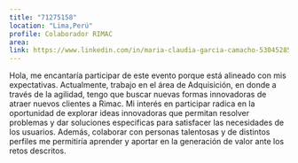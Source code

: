 ```yaml
---
title: "71275158"
location: "Lima,Perú"
profile: Colaborador RIMAC
area: 
link: https://www.linkedin.com/in/maria-claudia-garcia-camacho-53045285/
---
```


Hola, me encantaría participar de este evento porque está alineado con mis expectativas. Actualmente, trabajo en el área de Adquisición, en donde a través de la agilidad, tengo que buscar nuevas formas innovadoras de atraer nuevos clientes a Rimac. Mi interés en participar radica en la oportunidad de explorar ideas innovadoras que permitan resolver problemas y dar soluciones especificas para satisfacer las necesidades de los usuarios. Además, colaborar con personas talentosas y de distintos perfiles me permitiría aprender y aportar en la generación de valor ante los retos descritos.